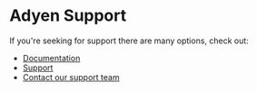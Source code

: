 # Adyen Support

If you're seeking for support there are many options, check out:

* [Documentation](https://docs.adyen.com)
* [Support](https://support.adyen.com/hc/en-us)
* [Contact our support team](https://ca-live.adyen.com/ca/ca/contactUs.shtml)

